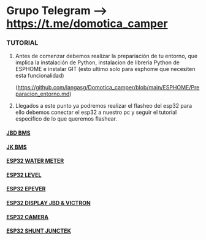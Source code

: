 # Grupo Telegram --> https://t.me/domotica_camper

### TUTORIAL

1. Antes de comenzar debemos realizar la prepariación de tu entorno, que implica la instalación de Python, instalacion de libreria Python de ESPHOME e instalar GIT (esto ultimo solo para esphome que necesiten esta funcionalidad)
  
   (https://github.com/langasg/Domotica_camper/blob/main/ESPHOME/Preparacion_entorno.md)


2. Llegados a este punto ya podremos realizar el flasheo del esp32 para ello debemos conectar el esp32 a nuestro pc y seguir el tutorial especifico de lo que queremos flashear.

#### [JBD BMS](https://github.com/langasg/Domotica_camper/blob/main/ESPHOME/JBD_BMS/README.md)

#### [JK BMS](https://github.com/langasg/Domotica_camper/blob/main/ESPHOME/JK_BMS/README.md)

#### [ESP32 WATER METER](https://github.com/langasg/Domotica_camper/blob/main/ESPHOME/esp32_water_meter/README.md)

#### [ESP32 LEVEL](https://github.com/langasg/Domotica_camper/blob/main/ESPHOME/esp32_level/README.md)

#### [ESP32 EPEVER](https://github.com/langasg/Domotica_camper/blob/main/ESPHOME/esphome_epever/README.md)

#### [ESP32 DISPLAY JBD & VICTRON](https://github.com/langasg/Domotica_camper/blob/main/ESPHOME/DISPLAY_JBD_BMS/README.md)

#### [ESP32 CAMERA](https://github.com/langasg/Domotica_camper/blob/main/ESPHOME/ESPCAMERA/README.md)

#### [ESP32 SHUNT JUNCTEK](https://github.com/langasg/Domotica_camper/blob/main/ESPHOME/Junctek/README.md)
